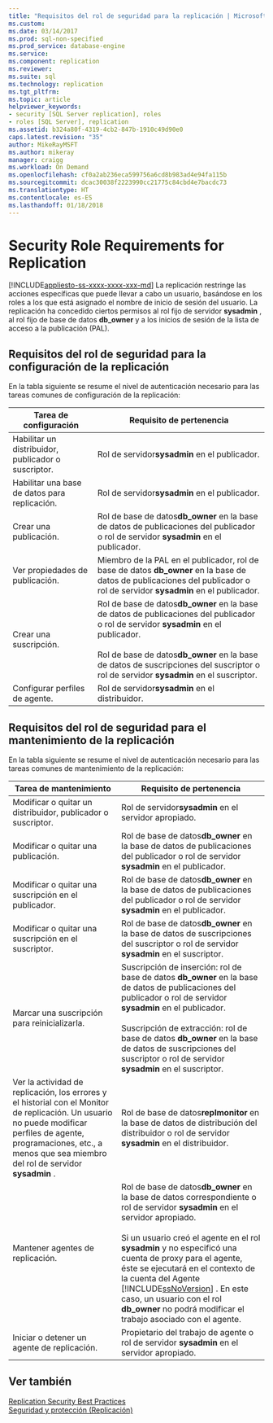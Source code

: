 ```yaml
---
title: "Requisitos del rol de seguridad para la replicación | Microsoft Docs"
ms.custom: 
ms.date: 03/14/2017
ms.prod: sql-non-specified
ms.prod_service: database-engine
ms.service: 
ms.component: replication
ms.reviewer: 
ms.suite: sql
ms.technology: replication
ms.tgt_pltfrm: 
ms.topic: article
helpviewer_keywords:
- security [SQL Server replication], roles
- roles [SQL Server], replication
ms.assetid: b324a80f-4319-4cb2-847b-1910c49d90e0
caps.latest.revision: "35"
author: MikeRayMSFT
ms.author: mikeray
manager: craigg
ms.workload: On Demand
ms.openlocfilehash: cf0a2ab236eca599756a6cd8b983ad4e94fa115b
ms.sourcegitcommit: dcac30038f2223990cc21775c84cbd4e7bacdc73
ms.translationtype: HT
ms.contentlocale: es-ES
ms.lasthandoff: 01/18/2018
---
```

# <a name="security-role-requirements-for-replication"></a>Security Role Requirements for Replication
[!INCLUDE[appliesto-ss-xxxx-xxxx-xxx-md](../../../includes/appliesto-ss-xxxx-xxxx-xxx-md.md)] La replicación restringe las acciones específicas que puede llevar a cabo un usuario, basándose en los roles a los que está asignado el nombre de inicio de sesión del usuario. La replicación ha concedido ciertos permisos al rol fijo de servidor **sysadmin** , al rol fijo de base de datos **db_owner** y a los inicios de sesión de la lista de acceso a la publicación (PAL).  
  
## <a name="security-role-requirements-for-replication-setup"></a>Requisitos del rol de seguridad para la configuración de la replicación  
 En la tabla siguiente se resume el nivel de autenticación necesario para las tareas comunes de configuración de la replicación:  
  
|Tarea de configuración|Requisito de pertenencia|  
|----------------|----------------------------|  
|Habilitar un distribuidor, publicador o suscriptor.|Rol de servidor**sysadmin** en el publicador.|  
|Habilitar una base de datos para replicación.|Rol de servidor**sysadmin** en el publicador.|  
|Crear una publicación.|Rol de base de datos**db_owner** en la base de datos de publicaciones del publicador o rol de servidor **sysadmin** en el publicador.|  
|Ver propiedades de publicación.|Miembro de la PAL en el publicador, rol de base de datos **db_owner** en la base de datos de publicaciones del publicador o rol de servidor **sysadmin** en el publicador.|  
|Crear una suscripción.|Rol de base de datos**db_owner** en la base de datos de publicaciones del publicador o rol de servidor **sysadmin** en el publicador.<br /><br /> Rol de base de datos**db_owner** en la base de datos de suscripciones del suscriptor o rol de servidor **sysadmin** en el suscriptor.|  
|Configurar perfiles de agente.|Rol de servidor**sysadmin** en el distribuidor.|  
  
## <a name="security-role-requirements-for-replication-maintenance"></a>Requisitos del rol de seguridad para el mantenimiento de la replicación  
 En la tabla siguiente se resume el nivel de autenticación necesario para las tareas comunes de mantenimiento de la replicación:  
  
|Tarea de mantenimiento|Requisito de pertenencia|  
|----------------------|----------------------------|  
|Modificar o quitar un distribuidor, publicador o suscriptor.|Rol de servidor**sysadmin** en el servidor apropiado.|  
|Modificar o quitar una publicación.|Rol de base de datos**db_owner** en la base de datos de publicaciones del publicador o rol de servidor **sysadmin** en el publicador.|  
|Modificar o quitar una suscripción en el publicador.|Rol de base de datos**db_owner** en la base de datos de publicaciones del publicador o rol de servidor **sysadmin** en el publicador.|  
|Modificar o quitar una suscripción en el suscriptor.|Rol de base de datos**db_owner** en la base de datos de suscripciones del suscriptor o rol de servidor **sysadmin** en el suscriptor.|  
|Marcar una suscripción para reinicializarla.|Suscripción de inserción: rol de base de datos **db_owner** en la base de datos de publicaciones del publicador o rol de servidor **sysadmin** en el publicador.<br /><br /> Suscripción de extracción: rol de base de datos **db_owner** en la base de datos de suscripciones del suscriptor o rol de servidor **sysadmin** en el suscriptor.|  
|Ver la actividad de replicación, los errores y el historial con el Monitor de replicación. Un usuario no puede modificar perfiles de agente, programaciones, etc., a menos que sea miembro del rol de servidor **sysadmin** .|Rol de base de datos**replmonitor** en la base de datos de distribución del distribuidor o rol de servidor **sysadmin** en el distribuidor.|  
|Mantener agentes de replicación.|Rol de base de datos**db_owner** en la base de datos correspondiente o rol de servidor **sysadmin** en el servidor apropiado.<br /><br /> Si un usuario creó el agente en el rol **sysadmin** y no especificó una cuenta de proxy para el agente, éste se ejecutará en el contexto de la cuenta del Agente [!INCLUDE[ssNoVersion](../../../includes/ssnoversion-md.md)] . En este caso, un usuario con el rol **db_owner** no podrá modificar el trabajo asociado con el agente.|  
|Iniciar o detener un agente de replicación.|Propietario del trabajo de agente o rol de servidor **sysadmin** en el servidor apropiado.|  
  
## <a name="see-also"></a>Ver también  
 [Replication Security Best Practices](../../../relational-databases/replication/security/replication-security-best-practices.md)   
 [Seguridad y protección &#40;Replicación&#41;](../../../relational-databases/replication/security/security-and-protection-replication.md)  
  
  
